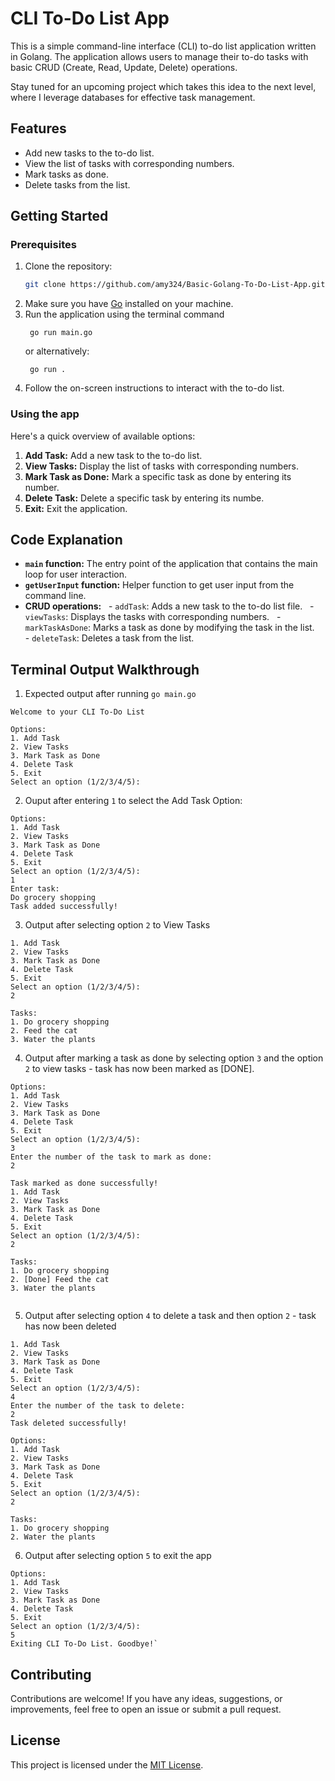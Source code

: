# CLI To-Do List App

This is a simple command-line interface (CLI) to-do list application written in Golang. The application allows users to manage their to-do tasks with basic CRUD (Create, Read, Update, Delete) operations.

Stay tuned for an upcoming project which takes this idea to the next level, where I leverage databases for effective task management. 

## Features

- Add new tasks to the to-do list.
- View the list of tasks with corresponding numbers.
- Mark tasks as done.
- Delete tasks from the list.

## Getting Started

### Prerequisites

1. Clone the repository:
   ```bash
   git clone https://github.com/amy324/Basic-Golang-To-Do-List-App.git
   ```
2.  Make sure you have [Go](https://golang.org/) installed on your machine.
3. Run the application using the terminal command
    ```
     go run main.go
    ```
    or alternatively:
    ```
     go run .
    ```
4. Follow the on-screen instructions to interact with the to-do list. 

### Using the app
Here's a quick overview of available options:

1. **Add Task:** Add a new task to the to-do list.
2. **View Tasks:** Display the list of tasks with corresponding numbers.
3. **Mark Task as Done:** Mark a specific task as done by entering its number.
4. **Delete Task:** Delete a specific task by entering its numbe.
5. **Exit:** Exit the application.

## Code Explanation

- **`main` function:** The entry point of the application that contains the main loop for user interaction.
- **`getUserInput` function:** Helper function to get user input from the command line.
- **CRUD operations:**
  - `addTask`: Adds a new task to the to-do list file.
  - `viewTasks`: Displays the tasks with corresponding numbers.
  - `markTaskAsDone`: Marks a task as done by modifying the task in the list.
  - `deleteTask`: Deletes a task from the list.

## Terminal Output Walkthrough

1. Expected output after running `go main.go`

```
Welcome to your CLI To-Do List

Options:
1. Add Task
2. View Tasks
3. Mark Task as Done
4. Delete Task
5. Exit
Select an option (1/2/3/4/5): 

```

2. Ouput after entering `1` to select the Add Task Option:

```
Options:
1. Add Task
2. View Tasks
3. Mark Task as Done
4. Delete Task
5. Exit
Select an option (1/2/3/4/5): 
1
Enter task: 
Do grocery shopping
Task added successfully!
```
3. Output after selecting option `2` to View Tasks
```Options:
1. Add Task
2. View Tasks
3. Mark Task as Done
4. Delete Task
5. Exit
Select an option (1/2/3/4/5): 
2

Tasks:
1. Do grocery shopping
2. Feed the cat
3. Water the plants

```


4. Output after marking a task as done by selecting option `3` and the option `2` to view tasks - task has now been marked as [DONE].

```Options:
Options:
1. Add Task
2. View Tasks
3. Mark Task as Done
4. Delete Task
5. Exit
Select an option (1/2/3/4/5): 
3
Enter the number of the task to mark as done: 
2

Task marked as done successfully!
1. Add Task
2. View Tasks
3. Mark Task as Done
4. Delete Task
5. Exit
Select an option (1/2/3/4/5): 
2

Tasks:
1. Do grocery shopping
2. [Done] Feed the cat
3. Water the plants


```
5. Output after selecting option `4` to delete a task and then option `2` - task has now been deleted
```Options:
1. Add Task
2. View Tasks
3. Mark Task as Done
4. Delete Task
5. Exit
Select an option (1/2/3/4/5): 
4
Enter the number of the task to delete: 
2
Task deleted successfully!

Options:
1. Add Task
2. View Tasks
3. Mark Task as Done
4. Delete Task
5. Exit
Select an option (1/2/3/4/5): 
2

Tasks:
1. Do grocery shopping
2. Water the plants

```
6. Output after selecting option `5` to exit the app
```
Options:
1. Add Task
2. View Tasks
3. Mark Task as Done
4. Delete Task
5. Exit
Select an option (1/2/3/4/5): 
5
Exiting CLI To-Do List. Goodbye!`
```
## Contributing

Contributions are welcome! If you have any ideas, suggestions, or improvements, feel free to open an issue or submit a pull request.

## License

This project is licensed under the [MIT License](LICENSE).
